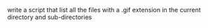 write a script that list all the files with a .gif extension in the current directory and sub-directories
